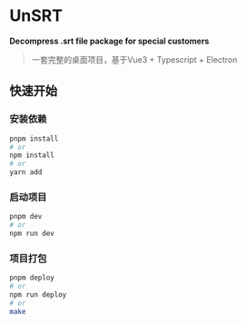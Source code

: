 # UnSRT

**Decompress .srt file package for special customers**

> 一套完整的桌面项目，基于Vue3 + Typescript + Electron


## 快速开始
### 安装依赖

```sh
pnpm install
# or
npm install
# or
yarn add
```

### 启动项目

```sh
pnpm dev
# or
npm run dev
```


### 项目打包

```sh
pnpm deploy 
# or
npm run deploy
# or
make
```

